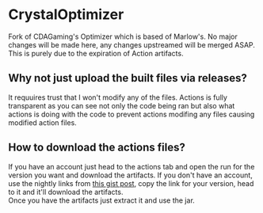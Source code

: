 # CrystalOptimizer
Fork of CDAGaming's Optimizer which is based of Marlow's.
No major changes will be made here, any changes upstreamed will be merged ASAP.
This is purely due to the expiration of Action artifacts.

## Why not just upload the built files via releases?
It requuires trust that I won't modify any of the files. Actions is fully transparent as you can see not only the code being ran but also what actions is doing with the code to prevent actions modifing any files causing modified action files.

## How to download the actions files?
If you have an account just head to the actions tab and open the run for the version you want and download the artifacts.
If you don't have an account, use the nightly links from [this gist post](https://gist.github.com/AshOnDiscord/d8c680e695b532464d26ecb3bd0cf943), copy the link for your version, head to it and it'll download the artifacts.  
Once you have the artifacts just extract it and use the jar.
